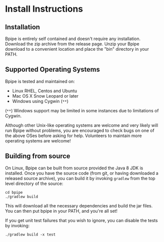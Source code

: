# Install Instructions

## Installation

Bpipe is entirely self contained and doesn't require any installation.
Download the zip archive from the release page.  Unzip your Bpipe
download to a convenient location and place the "bin" directory in
your PATH.


## Supported Operating Systems

Bpipe is tested and maintained on:
- Linux RHEL, Centos and Ubuntu
- Mac OS X Snow Leopard or later
- Windows using Cygwin (`**`)

(`**`) Windows support may be limited in some instances due to limitations of Cygwin.

Although other Unix-like operating systems are welcome and very
likely will run Bpipe without problems, you are encouraged to check
bugs on one of the above OSes before asking for help.   Volunteers
to maintain more operating systems are welcome!

## Building from source

On Linux, Bpipe can be built from source provided the Java 8 JDK
is installed.  Once you have the source code (from git, or having
downloaded a released source archive), you can build it by invoking
`gradlew` from the top level directory of the source:

```
cd bpipe
./gradlew build
```

This will download all the necessary dependencies and build the jar
files. You can then put bpipe in your PATH, and you're all set!

If you get unit test failures that you wish to ignore, you can
disable the tests by invoking:

```
./gradlew build -x test
```
